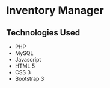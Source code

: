 # Inventory Manager

## Technologies Used

- PHP
- MySQL
- Javascript
- HTML 5
- CSS 3
- Bootstrap 3